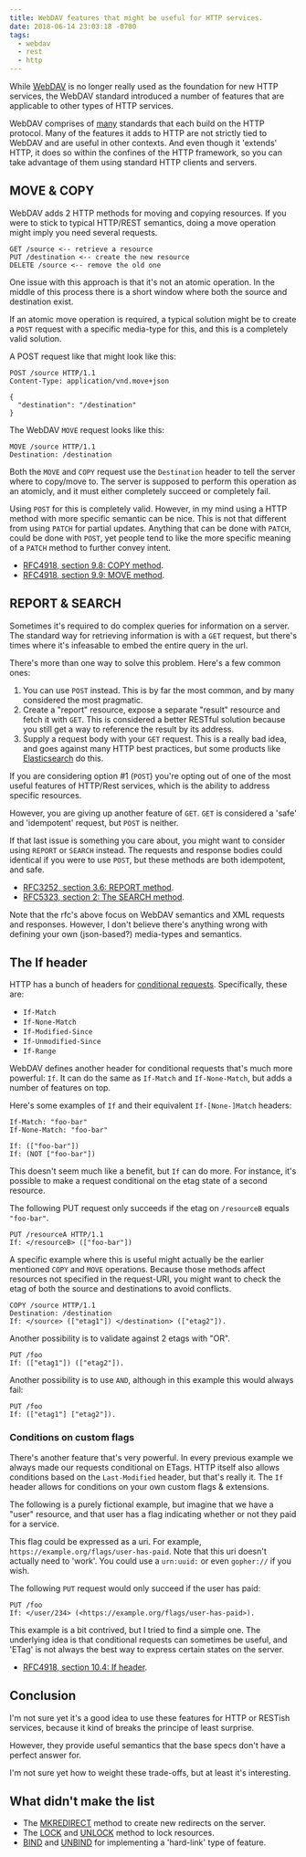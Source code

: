 ```yaml
---
title: WebDAV features that might be useful for HTTP services.
date: 2018-06-14 23:03:18 -0700
tags:
  - webdav
  - rest
  - http
---
```


While [WebDAV][1] is no longer really used as the foundation for new HTTP
services, the WebDAV standard introduced a number of features that are
applicable to other types of HTTP services.

WebDAV comprises of [many][2] standards that each build on the HTTP protocol.
Many of the features it adds to HTTP are not strictly tied to WebDAV and are
useful in other contexts. And even though it 'extends' HTTP, it does so within
the confines of the HTTP framework, so you can take advantage of them using
standard HTTP clients and servers.

MOVE & COPY
-----------

WebDAV adds 2 HTTP methods for moving and copying resources. If you were to
stick to typical HTTP/REST semantics, doing a move operation might imply you
need several requests.

```
GET /source <-- retrieve a resource
PUT /destination <-- create the new resource
DELETE /source <-- remove the old one
```

One issue with this approach is that it's not an atomic operation. In the
middle of this process there is a short window where both the source and
destination exist.

If an atomic move operation is required, a typical solution might be to create
a `POST` request with a specific media-type for this, and this is a completely
valid solution.

A POST request like that might look like this:

```http
POST /source HTTP/1.1
Content-Type: application/vnd.move+json

{
  "destination": "/destination"
}
```

The WebDAV `MOVE` request looks like this:

```
MOVE /source HTTP/1.1
Destination: /destination
```

Both the `MOVE` and `COPY` request use the `Destination` header to tell the
server where to copy/move to. The server is supposed to perform this operation
as an atomicly, and it must either completely succeed or completely fail.

Using `POST` for this is completely valid. However, in my mind using a HTTP
method with more specific semantic can be nice. This is not that different
from using `PATCH` for partial updates. Anything that can be done with `PATCH`,
could be done with `POST`, yet people tend to like the more specific meaning
of a `PATCH` method to further convey intent. 

* [RFC4918, section 9.8: COPY method][5].
* [RFC4918, section 9.9: MOVE method][4].


REPORT & SEARCH
---------------

Sometimes it's required to do complex queries for information on a server. The
standard way for retrieving information is with a `GET` request, but there's
times where it's infeasable to embed the entire query in the url.

There's more than one way to solve this problem. Here's a few common ones:

1. You can use `POST` instead. This is by far the most common, and by many
   considered the most pragmatic.
2. Create a "report" resource, expose a separate "result" resource and fetch it
   with `GET`. This is considered a better RESTful solution because you still
   get a way to reference the result by its address.
3. Supply a request body with your `GET` request. This is a really bad idea, and
   goes against many HTTP best practices, but some products like
   [Elasticsearch][6] do this.

If you are considering option #1 (`POST`) you're opting out of one of the most
useful features of HTTP/Rest services, which is the ability to address specific
resources.

However, you are giving up another feature of `GET`. `GET` is considered a
'safe' and 'idempotent' request, but `POST` is neither.

If that last issue is something you care about, you might want to consider
using `REPORT` or `SEARCH` instead. The requests and response bodies could
identical if you were to use `POST`, but these methods are both idempotent,
and safe.

* [RFC3252, section 3.6: REPORT method][7].
* [RFC5323, section 2: The SEARCH method][8].

Note that the rfc's above focus on WebDAV semantics and XML requests and
responses. However, I don't believe there's anything wrong with defining your
own (json-based?) media-types and semantics.


The If header
-------------

HTTP has a bunch of headers for [conditional requests][9]. Specifically, these
are:

* `If-Match`
* `If-None-Match`
* `If-Modified-Since`
* `If-Unmodified-Since`
* `If-Range`

WebDAV defines another header for conditional requests that's much more
powerful: `If`.  It can do the same as `If-Match` and `If-None-Match`, but
adds a number of features on top.

Here's some examples of `If` and their equivalent `If-[None-]Match` headers:

```
If-Match: "foo-bar"
If-None-Match: "foo-bar"

If: (["foo-bar"])
If: (NOT ["foo-bar"])
```

This doesn't seem much like a benefit, but `If` can do more. For instance,
it's possible to make a request conditional on the etag state of a second
resource.

The following PUT request only succeeds if the etag on `/resourceB` equals
`"foo-bar"`.

```
PUT /resourceA HTTP/1.1
If: </resourceB> (["foo-bar"])
```

A specific example where this is useful might actually be the earlier
mentioned `COPY` and `MOVE` operations. Because those methods affect
resources not specified in the request-URI, you might want to check the etag
of both the source and destinations to avoid conflicts.

```
COPY /source HTTP/1.1
Destination: /destination
If: </source> (["etag1"]) </destination> (["etag2"]).
```

Another possibility is to validate against 2 etags with "OR".

```
PUT /foo
If: (["etag1"]) (["etag2"]).
```

Another possibility is to use `AND`, although in this example this would
always fail:

```
PUT /foo
If: (["etag1"] ["etag2"]).
```

### Conditions on custom flags

There's another feature that's very powerful. In every previous example we
always made our requests conditional on ETags. HTTP itself also allows
conditions based on the `Last-Modified` header, but that's really it. The `If`
header allows for conditions on your own custom flags & extensions.

The following is a purely fictional example, but imagine that we have a "user"
resource, and that user has a flag indicating whether or not they paid for
a service.

This flag could be expressed as a uri. For example,
`https://example.org/flags/user-has-paid`. Note that this uri doesn't actually
need to 'work'. You could use a `urn:uuid:` or even `gopher://` if you wish.

The following `PUT` request would only succeed if the user has paid:

```
PUT /foo
If: </user/234> (<https://example.org/flags/user-has-paid>).
```

This example is a bit contrived, but I tried to find a simple one. The
underlying idea is that conditional requests can sometimes be useful, and
'ETag' is not always the best way to express certain states on the server.

* [RFC4918, section 10.4: If header][10]. 


Conclusion
----------

I'm not sure yet it's a good idea to use these features for HTTP or RESTish
services, because it kind of breaks the principe of least surprise.

However, they provide useful semantics that the base specs don't have a
perfect answer for.

I'm not sure yet how to weight these trade-offs, but at least it's interesting.


What didn't make the list
--------------------------

* The [MKREDIRECT][11] method to create new redirects on the server.
* The [LOCK][12] and [UNLOCK][13] method to lock resources.
* [BIND][14] and [UNBIND][15] for implementing a 'hard-link' type of feature.

[1]: https://tools.ietf.org/html/rfc4918 "HTTP Extensions for Web Distributed Authoring and Versioning (WebDAV)"
[2]: http://sabre.io/dav/standards-support/ 
[3]: https://tools.ietf.org/html/rfc5789 "PATCH Method for HTTP"
[4]: https://tools.ietf.org/html/rfc4918#section-9.9 "MOVE Method"
[5]: https://tools.ietf.org/html/rfc4918#section-9.8 "COPY Method"
[6]: https://www.elastic.co/guide/en/elasticsearch/reference/current/docs-multi-get.html
[7]: https://tools.ietf.org/html/rfc3253#section-3.6 "REPORT Method"
[8]: https://tools.ietf.org/html/rfc5323#section-2 "The SEARCH Method"
[9]: https://tools.ietf.org/html/rfc7232 "Hypertext Transfer Protocol (HTTP/1.1): Conditional Requests" 
[10]: https://tools.ietf.org/html/rfc4918#section-10.4 "If Header"
[11]: https://tools.ietf.org/html/rfc4437 "Web Distributed Authoring and Versioning (WebDAV) Redirect Reference Resources"
[12]: https://tools.ietf.org/html/rfc4918#section-9.10 "LOCK Method"
[13]: https://tools.ietf.org/html/rfc4918#section-9.11 "UNLOCK Method"
[14]: https://tools.ietf.org/html/rfc5842#section-4 "BIND Method"
[15]: https://tools.ietf.org/html/rfc5842#section-5 "UNBIND Method"
